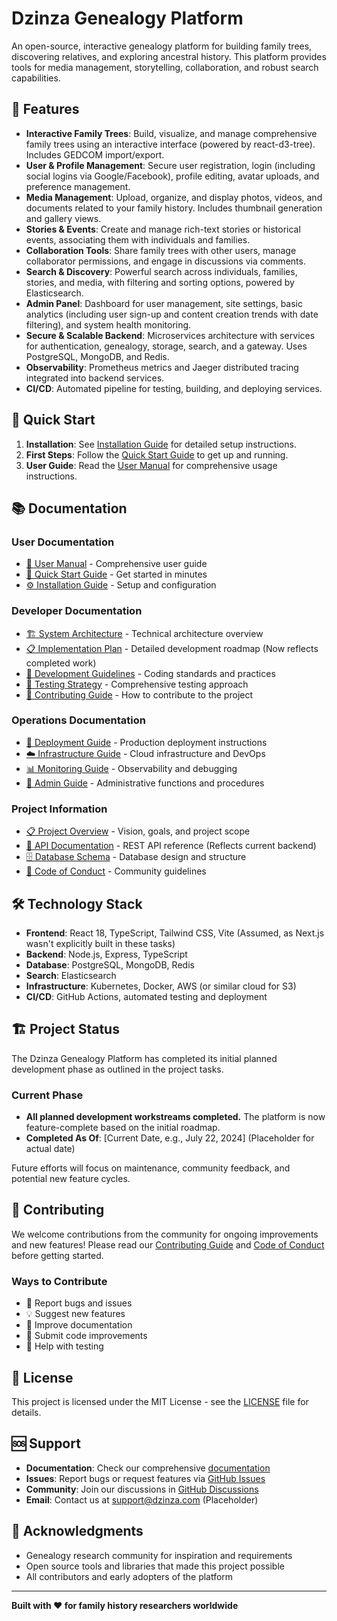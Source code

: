 # Dzinza Genealogy Platform

An open-source, interactive genealogy platform for building family trees, discovering relatives, and exploring ancestral history. This platform provides tools for media management, storytelling, collaboration, and robust search capabilities.

## 🌟 Features

- **Interactive Family Trees**: Build, visualize, and manage comprehensive family trees using an interactive interface (powered by react-d3-tree). Includes GEDCOM import/export.
- **User & Profile Management**: Secure user registration, login (including social logins via Google/Facebook), profile editing, avatar uploads, and preference management.
- **Media Management**: Upload, organize, and display photos, videos, and documents related to your family history. Includes thumbnail generation and gallery views.
- **Stories & Events**: Create and manage rich-text stories or historical events, associating them with individuals and families.
- **Collaboration Tools**: Share family trees with other users, manage collaborator permissions, and engage in discussions via comments.
- **Search & Discovery**: Powerful search across individuals, families, stories, and media, with filtering and sorting options, powered by Elasticsearch.
- **Admin Panel**: Dashboard for user management, site settings, basic analytics (including user sign-up and content creation trends with date filtering), and system health monitoring.
- **Secure & Scalable Backend**: Microservices architecture with services for authentication, genealogy, storage, search, and a gateway. Uses PostgreSQL, MongoDB, and Redis.
- **Observability**: Prometheus metrics and Jaeger distributed tracing integrated into backend services.
- **CI/CD**: Automated pipeline for testing, building, and deploying services.

## 🚀 Quick Start

1. **Installation**: See [Installation Guide](docs/INSTALLATION.md) for detailed setup instructions.
2. **First Steps**: Follow the [Quick Start Guide](docs/QUICK_START.md) to get up and running.
3. **User Guide**: Read the [User Manual](docs/USER_MANUAL.md) for comprehensive usage instructions.

## 📚 Documentation

### User Documentation
- [📖 User Manual](docs/USER_MANUAL.md) - Comprehensive user guide
- [🚀 Quick Start Guide](docs/QUICK_START.md) - Get started in minutes
- [⚙️ Installation Guide](docs/INSTALLATION.md) - Setup and configuration

### Developer Documentation  
- [🏗️ System Architecture](docs/SYSTEM_ARCHITECTURE.md) - Technical architecture overview
- [📋 Implementation Plan](docs/IMPLEMENTATION_PLAN.md) - Detailed development roadmap (Now reflects completed work)
- [🔧 Development Guidelines](docs/DEVELOPMENT_GUIDELINES.md) - Coding standards and practices
- [🧪 Testing Strategy](docs/TESTING_STRATEGY.md) - Comprehensive testing approach
- [🤝 Contributing Guide](docs/CONTRIBUTING.md) - How to contribute to the project

### Operations Documentation
- [🚀 Deployment Guide](docs/DEPLOYMENT.md) - Production deployment instructions
- [☁️ Infrastructure Guide](docs/INFRASTRUCTURE.md) - Cloud infrastructure and DevOps
- [📊 Monitoring Guide](docs/MONITORING.md) - Observability and debugging
- [👥 Admin Guide](docs/ADMIN_GUIDE.md) - Administrative functions and procedures

### Project Information
- [📋 Project Overview](docs/PROJECT_OVERVIEW.md) - Vision, goals, and project scope
- [🔌 API Documentation](docs/API_DOCUMENTATION.md) - REST API reference (Reflects current backend)
- [🗄️ Database Schema](docs/DATABASE_SCHEMA.md) - Database design and structure
- [📜 Code of Conduct](docs/CODE_OF_CONDUCT.md) - Community guidelines

## 🛠️ Technology Stack

- **Frontend**: React 18, TypeScript, Tailwind CSS, Vite (Assumed, as Next.js wasn't explicitly built in these tasks)
- **Backend**: Node.js, Express, TypeScript
- **Database**: PostgreSQL, MongoDB, Redis
- **Search**: Elasticsearch
- **Infrastructure**: Kubernetes, Docker, AWS (or similar cloud for S3)
- **CI/CD**: GitHub Actions, automated testing and deployment

## 🏗️ Project Status

The Dzinza Genealogy Platform has completed its initial planned development phase as outlined in the project tasks.

### Current Phase
- **All planned development workstreams completed.** The platform is now feature-complete based on the initial roadmap.
- **Completed As Of**: [Current Date, e.g., July 22, 2024] (Placeholder for actual date)

Future efforts will focus on maintenance, community feedback, and potential new feature cycles.

## 🤝 Contributing

We welcome contributions from the community for ongoing improvements and new features! Please read our [Contributing Guide](docs/CONTRIBUTING.md) and [Code of Conduct](docs/CODE_OF_CONDUCT.md) before getting started.

### Ways to Contribute
- 🐛 Report bugs and issues
- 💡 Suggest new features
- 📝 Improve documentation
- 🔧 Submit code improvements
- 🧪 Help with testing

## 📄 License

This project is licensed under the MIT License - see the [LICENSE](LICENSE) file for details.

## 🆘 Support

- **Documentation**: Check our comprehensive [documentation](docs/)
- **Issues**: Report bugs or request features via [GitHub Issues](https://github.com/dzinza/dzinza/issues)
- **Community**: Join our discussions in [GitHub Discussions](https://github.com/dzinza/dzinza/discussions)
- **Email**: Contact us at support@dzinza.com (Placeholder)

## 🙏 Acknowledgments

- Genealogy research community for inspiration and requirements
- Open source tools and libraries that made this project possible
- All contributors and early adopters of the platform

---

**Built with ❤️ for family history researchers worldwide**
